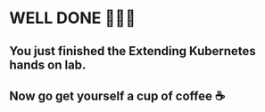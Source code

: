 # WELL DONE 👨🏽‍🎓

## You just finished the Extending Kubernetes hands on lab.
## Now go get yourself a cup of coffee ☕
